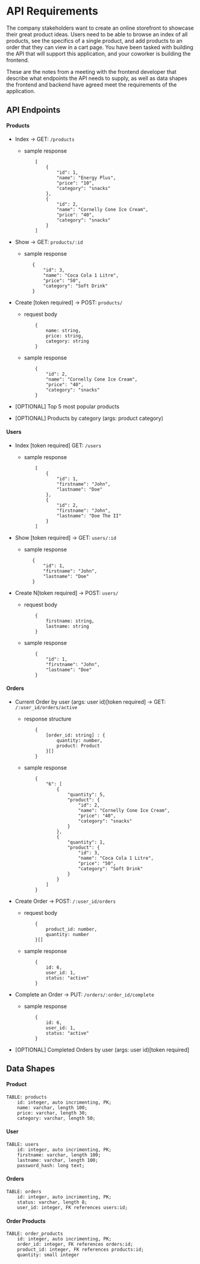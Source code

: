 # API Requirements
The company stakeholders want to create an online storefront to showcase their great product ideas. Users need to be able to browse an index of all products, see the specifics of a single product, and add products to an order that they can view in a cart page. You have been tasked with building the API that will support this application, and your coworker is building the frontend.

These are the notes from a meeting with the frontend developer that describe what endpoints the API needs to supply, as well as data shapes the frontend and backend have agreed meet the requirements of the application. 

## API Endpoints
#### Products
- Index -> GET: `/products`
  - sample response

    ```
        [
            {
                "id": 1,
                "name": "Energy Plus",
                "price": "10",
                "category": "snacks"
            },
            {
                "id": 2,
                "name": "Cornelly Cone Ice Cream",
                "price": "40",
                "category": "snacks"
            }
        ]
    ```

- Show -> GET: `products/:id`
   - sample response 

     ```
        {
            "id": 3,
            "name": "Coca Cola 1 Litre",
            "price": "50",
            "category": "Soft Drink"
        }
     ```
- Create [token required] -> POST: `products/`
  - request body
    ```
        {
            name: string,
            price: string,
            category: string
        }
    ```

  - sample response
    ```
        {
            "id": 2,
            "name": "Cornelly Cone Ice Cream",
            "price": "40",
            "category": "snacks"
        }
    ```
- [OPTIONAL] Top 5 most popular products 
- [OPTIONAL] Products by category (args: product category)

#### Users
- Index [token required] GET: `/users`
  - sample response

    ```
        [
            {
                "id": 1,
                "firstname": "John",
                "lastname": "Doe"
            },
            {
                "id": 2,
                "firstname": "John",
                "lastname": "Doe The II"
            }
        ]
    ```

- Show [token required] -> GET: `users/:id`
   - sample response 

     ```
        {
            "id": 1,
            "firstname": "John",
            "lastname": "Doe"
        }
     ```
- Create N[token required] -> POST: `users/`
  - request body
    ```
        {
            firstname: string,
            lastname: string
        }
    ```

  - sample response
    ```
        {
            "id": 1,
            "firstname": "John",
            "lastname": "Doe"
        }
    ```
#### Orders
- Current Order by user (args: user id)[token required] -> GET: `/:user_id/orders/active`
  - response structure
    ```
        {
            [order_id: string] : {
                quantity: number,
                product: Product
            }[]
        }
    ```
  
  - sample response
    ```
        {
            "6": [
                {
                    "quantity": 5,
                    "product": {
                        "id": 2,
                        "name": "Cornelly Cone Ice Cream",
                        "price": "40",
                        "category": "snacks"
                    }
                },
                {
                    "quantity": 1,
                    "product": {
                        "id": 3,
                        "name": "Coca Cola 1 Litre",
                        "price": "50",
                        "category": "Soft Drink"
                    }
                }
            ]
        }
    ```
- Create Order -> POST: `/:user_id/orders`
  - request body
    ```
        {
            product_id: number, 
            quantity: number
        }[]
    ```

  - sample response
    ```
        {
            id: 6,
            user_id: 1,
            status: "active"
        }
    ```

- Complete an Order -> PUT: `/orders/:order_id/complete`
  - sample response  
    ```
        {
            id: 6,
            user_id: 1,
            status: "active"
        }
    ```
- [OPTIONAL] Completed Orders by user (args: user id)[token required]

## Data Shapes
#### Product
```
TABLE: products
    id: integer, auto incrimenting, PK;
    name: varchar, length 100;
    price: varchar, length 30;
    category: varchar, length 50;
```

#### User
```
TABLE: users
    id: integer, auto incrimenting, PK;
    firstname: varchar, length 100;
    lastname: varchar, length 100;
    password_hash: long text;
```

#### Orders
```
TABLE: orders
    id: integer, auto incrimenting, PK;
    status: varchar, length 8;
    user_id: integer, FK references users:id;
```

#### Order Products
```
TABLE: order_products
    id: integer, auto incrimenting, PK;
    order_id: integer, FK references orders:id;
    product_id: integer, FK references products:id;
    quantity: small integer
```
